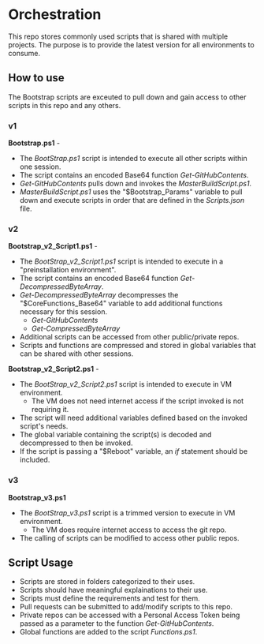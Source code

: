 # Orchestration

This repo stores commonly used scripts that is shared with multiple projects. The purpose is to provide the latest version for all environments to consume.

## How to use

The Bootstrap scripts are exceuted to pull down and gain access to other scripts in this repo and any others.

### v1

**Bootstrap.ps1** -

- The _BootStrap.ps1_ script is intended to execute all other scripts within one session.
- The script contains an encoded Base64 function _Get-GitHubContents_.
- _Get-GitHubContents_ pulls down and invokes the _MasterBuildScript.ps1_.
- _MasterBuildScript.ps1_ uses the "$Bootstrap_Params" variable to pull down and execute scripts in order that are defined in the _Scripts.json_ file.

### v2

**Bootstrap_v2_Script1.ps1** -

- The _BootStrap_v2_Script1.ps1_ script is intended to execute in a "preinstallation environment".
- The script contains an encoded Base64 function _Get-DecompressedByteArray_.
- _Get-DecompressedByteArray_ decompresses the "$CoreFunctions_Base64" variable to add additional functions necessary for this session.
  - _Get-GitHubContents_
  - _Get-CompressedByteArray_
- Additional scripts can be accessed from other public/private repos.
- Scripts and functions are compressed and stored in global variables that can be shared with other sessions.

**Bootstrap_v2_Script2.ps1** -

- The _BootStrap_v2_Script2.ps1_ script is intended to execute in VM environment.
  - The VM does not need internet access if the script invoked is not requiring it.
- The script will need additional variables defined based on the invoked script's needs.
- The global variable containing the script(s) is decoded and decompressed to then be invoked.
- If the script is passing a "$Reboot" variable, an _if_ statement should be included.

### v3

**Bootstrap_v3.ps1**

- The _BootStrap_v3.ps1_ script is a trimmed version to execute in VM environment.
  - The VM does require internet access to access the git repo.
- The calling of scripts can be modified to access other public repos.

## Script Usage

- Scripts are stored in folders categorized to their uses.
- Scripts should have meaningful explainations to their use.
- Scripts must define the requirements and test for them.
- Pull requests can be submitted to add/modify scripts to this repo.
- Private repos can be accessed with a Personal Access Token being passed as a parameter to the function _Get-GitHubContents_.
- Global functions are added to the script _Functions.ps1_.
